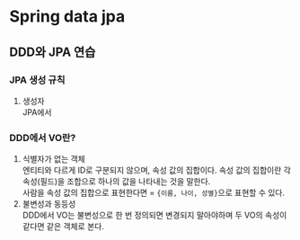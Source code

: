 # Spring data jpa

## DDD와 JPA 연습
### JPA 생성 규칙
1. 생성자  
JPA에서

### DDD에서 VO란?
1. 식별자가 없는 객체  
엔티티와 다르게 ID로 구분되지 않으며, 속성 값의 집합이다.
속성 값의 집합이란 각 속성(필드)을 조합으로 하나의 값을 나타내는 것을 말한다.  
사람을 속성 값의 집합으로 표현한다면 = `{이름, 나이, 성별}`으로 표현할 수 있다.
2. 불변성과 동등성  
DDD에서 VO는 불변성으로 한 번 정의되면 변경되지 말아야하며 두 VO의 속성이 같다면 같은 객체로 본다. 